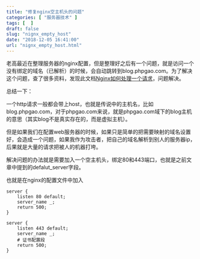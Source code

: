 ```yaml
---
title: "修复nginx空主机头的问题"
categories: [ "服务器技术" ]
tags: [  ]
draft: false
slug: "nignx_empty_host"
date: "2018-12-05 16:41:00"
url: "nignx_empty_host.html"
---
```


老高最近在整理服务器的nginx配置，但是整理好之后有一个问题，就是访问一个没有绑定的域名（已解析）的时候，会自动跳转到blog.phpgao.com。为了解决这个问题，查了很多资料，发现此文档[Nginx如何处理一个请求][1]，问题解决。


<!--more-->


总结一下：

一个http请求一般都会带上host，也就是传说中的主机名，比如blog.phpgao.com，对于phpgao.com来说，就是phpgao.com域下的blog主机的意思（其实blog不是真实存在的，而是虚拟主机）。

但是如果我们在配置web服务器的时候，如果只是简单的把需要映射的域名设置好，会造成一个问题，如果我作为攻击者，把自己的域名解析到别人的服务器ip，后果就是大量的请求把被人的机器打垮。

解决问题的办法就是需要加入一个空主机头，绑定80和443端口，也就是之前文章中提到的defalut_server字段。

也就是在nginx的配置文件中加入

```nginx
server {
    listen 80 default;
    server_name _;
    return 500;
}

server {
    listen 443 default;
    server_name _;
    # 证书配置段
    return 500;
}
```

  [1]: https://tengine.taobao.org/nginx_docs/cn/docs/http/request_processing.html#how_to_prevent_undefined_server_names